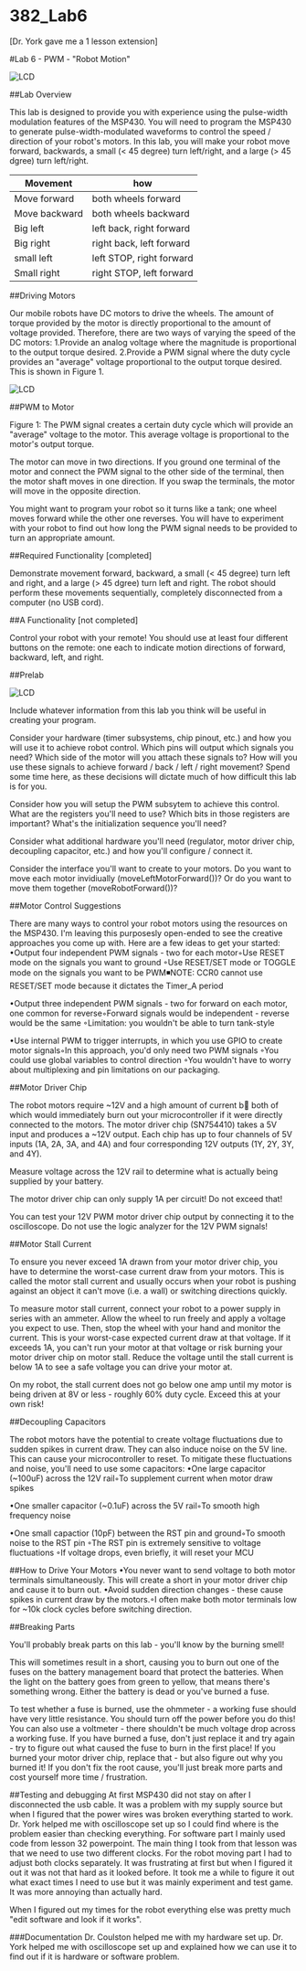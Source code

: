 382_Lab6
========

[Dr. York gave me a 1 lesson extension]

#Lab 6 - PWM - "Robot Motion"

![LCD](https://raw.githubusercontent.com/gytenis98/382_Lab6/master/2014-12-03%2008.47.14.jpg?raw=true "LCD")

##Lab Overview

This lab is designed to provide you with experience using the pulse-width modulation features of the MSP430. You will need to program the MSP430 to generate pulse-width-modulated waveforms to control the speed / direction of your robot's motors. In this lab, you will make your robot move forward, backwards, a small (< 45 degree) turn left/right, and a large (> 45 dgree) turn left/right.

Movement  | how
------------- | -------------
Move forward  | both wheels forward
Move backward | both wheels backward
Big left | left back, right forward
Big right | right back, left forward
small left | left STOP, right forward
Small right | right STOP, left forward

##Driving Motors

Our mobile robots have DC motors to drive the wheels. The amount of torque provided by the motor is directly proportional to the amount of voltage provided. Therefore, there are two ways of varying the speed of the DC motors:
1.Provide an analog voltage where the magnitude is proportional to the output torque desired.
2.Provide a PWM signal where the duty cycle provides an "average" voltage proportional to the output torque desired. This is shown in Figure 1.

![LCD](https://raw.githubusercontent.com/gytenis98/382_Lab6/master/pwm_to_motor.png?raw=true "LCD")

##PWM to Motor

Figure 1: The PWM signal creates a certain duty cycle which will provide an "average" voltage to the motor. This average voltage is proportional to the motor's output torque.

The motor can move in two directions. If you ground one terminal of the motor and connect the PWM signal to the other side of the terminal, then the motor shaft moves in one direction. If you swap the terminals, the motor will move in the opposite direction.

You might want to program your robot so it turns like a tank; one wheel moves forward while the other one reverses. You will have to experiment with your robot to find out how long the PWM signal needs to be provided to turn an appropriate amount.

##Required Functionality [completed]

Demonstrate movement forward, backward, a small (< 45 degree) turn left and right, and a large (> 45 dgree) turn left and right. The robot should perform these movements sequentially, completely disconnected from a computer (no USB cord).

##A Functionality [not completed]

Control your robot with your remote! You should use at least four different buttons on the remote: one each to indicate motion directions of forward, backward, left, and right.

##Prelab

![LCD](https://raw.githubusercontent.com/gytenis98/382_Lab6/master/2014-12-03%2008.49.14.jpg?raw=true "LCD")

Include whatever information from this lab you think will be useful in creating your program.


Consider your hardware (timer subsystems, chip pinout, etc.) and how you will use it to achieve robot control. Which pins will output which signals you need? Which side of the motor will you attach these signals to? How will you use these signals to achieve forward / back / left / right movement? Spend some time here, as these decisions will dictate much of how difficult this lab is for you.

Consider how you will setup the PWM subsytem to achieve this control. What are the registers you'll need to use? Which bits in those registers are important? What's the initialization sequence you'll need?

Consider what additional hardware you'll need (regulator, motor driver chip, decoupling capacitor, etc.) and how you'll configure / connect it.

Consider the interface you'll want to create to your motors. Do you want to move each motor invidiually (moveLeftMotorForward())? Or do you want to move them together (moveRobotForward())?

##Motor Control Suggestions

There are many ways to control your robot motors using the resources on the MSP430. I'm leaving this purposesly open-ended to see the creative approaches you come up with. Here are a few ideas to get your started:
•Output four independent PWM signals - two for each motor◦Use RESET mode on the signals you want to ground
◦Use RESET/SET mode or TOGGLE mode on the signals you want to be PWM◾NOTE: CCR0 cannot use RESET/SET mode because it dictates the Timer_A period


•Output three independent PWM signals - two for forward on each motor, one common for reverse◦Forward signals would be independent - reverse would be the same
◦Limitation: you wouldn't be able to turn tank-style

•Use internal PWM to trigger interrupts, in which you use GPIO to create motor signals◦In this approach, you'd only need two PWM signals
◦You could use global variables to control direction
◦You wouldn't have to worry about multiplexing and pin limitations on our packaging.


##Motor Driver Chip

The robot motors require ~12V and a high amount of current b both of which would immediately burn out your microcontroller if it were directly connected to the motors. The motor driver chip (SN754410) takes a 5V input and produces a ~12V output. Each chip has up to four channels of 5V inputs (1A, 2A, 3A, and 4A) and four corresponding 12V outputs (1Y, 2Y, 3Y, and 4Y).

Measure voltage across the 12V rail to determine what is actually being supplied by your battery.

The motor driver chip can only supply 1A per circuit! Do not exceed that!

You can test your 12V PWM motor driver chip output by connecting it to the oscilloscope. Do not use the logic analyzer for the 12V PWM signals!

##Motor Stall Current

To ensure you never exceed 1A drawn from your motor driver chip, you have to determine the worst-case current draw from your motors. This is called the motor stall current and usually occurs when your robot is pushing against an object it can't move (i.e. a wall) or switching directions quickly.

To measure motor stall current, connect your robot to a power supply in series with an ammeter. Allow the wheel to run freely and apply a voltage you expect to use. Then, stop the wheel with your hand and monitor the current. This is your worst-case expected current draw at that voltage. If it exceeds 1A, you can't run your motor at that voltage or risk burning your motor driver chip on motor stall. Reduce the voltage until the stall current is below 1A to see a safe voltage you can drive your motor at.

On my robot, the stall current does not go below one amp until my motor is being driven at 8V or less - roughly 60% duty cycle. Exceed this at your own risk!

##Decoupling Capacitors

The robot motors have the potential to create voltage fluctuations due to sudden spikes in current draw. They can also induce noise on the 5V line. This can cause your microcontroller to reset. To mitigate these fluctuations and noise, you'll need to use some capacitors:
•One large capacitor (~100uF) across the 12V rail◦To supplement current when motor draw spikes

•One smaller capacitor (~0.1uF) across the 5V rail◦To smooth high frequency noise

•One small capactior (10pF) between the RST pin and ground◦To smooth noise to the RST pin
◦The RST pin is extremely sensitive to voltage fluctuations
◦If voltage drops, even briefly, it will reset your MCU


##How to Drive Your Motors
•You never want to send voltage to both motor terminals simultaneously. This will create a short in your motor driver chip and cause it to burn out.
•Avoid sudden direction changes - these cause spikes in current draw by the motors.◦I often make both motor terminals low for ~10k clock cycles before switching direction.


##Breaking Parts

You'll probably break parts on this lab - you'll know by the burning smell!

This will sometimes result in a short, causing you to burn out one of the fuses on the battery management board that protect the batteries. When the light on the battery goes from green to yellow, that means there's something wrong. Either the battery is dead or you've burned a fuse.

To test whether a fuse is burned, use the ohmmeter - a working fuse should have very little resistance. You should turn off the power before you do this! You can also use a voltmeter - there shouldn't be much voltage drop across a working fuse. If you have burned a fuse, don't just replace it and try again - try to figure out what caused the fuse to burn in the first place! If you burned your motor driver chip, replace that - but also figure out why you burned it! If you don't fix the root cause, you'll just break more parts and cost yourself more time / frustration.

##Testing and debugging
At first MSP430 did not stay on after I disconnected the usb cable. It was a problem with my supply source but when I figured that the power wires was broken everything started to work. 
Dr. York helped me with oscilloscope set up so I could find where is the problem easier than checking everything. 
For software part I mainly used code from lesson 32 powerpoint. The main thing I took from that lesson was that we need to use two different clocks. 
For the robot moving part I had to adjust both clocks separately. It was frustrating at first but when I figured it out it was not that hard as it looked before. It took me a while to figure it out what exact times I need to use but it was mainly experiment and test game. It was more annoying than actually hard.

When I figured out my times for the robot everything else was pretty much "edit software and look if it works".


###Documentation
Dr. Coulston helped me with my hardware set up. Dr. York helped me with oscilloscope set up and explained how we can use it to find out if it is hardware or software problem. 
